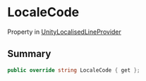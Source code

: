 # LocaleCode

Property in [UnityLocalisedLineProvider](./)

## Summary

```csharp
public override string LocaleCode { get };
```
